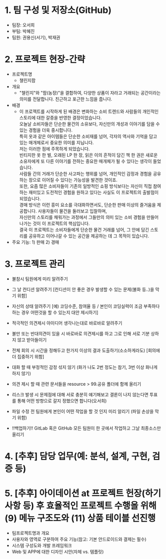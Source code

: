 # 1. 팀 구성 및 저장소(GitHub)
- 팀장: 오서희
- 부팀: 박혜진
- 팀원: 권용신(서기), 박재권

# 2. 프로젝트 현장-간략
- 프로젝트명
	- 챌린지팜
- 개요
	- "챌린지"와 "팜(농장)"을 결합하여, 다양한 상품이 자라고 거래되는 공간이라는 의미를 전달합니다. 친근하고 포근한 느낌을 줍니다.  
- 배경  
	- 이 프로젝트를 시작하게 된 배경은 변화하는 소비 트렌드와 사람들의 개인적인 스토리에 대한 갈증을 반영한 결정이었습니다.  
	오늘날 소비자들은 단순한 물건의 소유보다, 자신만의 개성과 이야기를 담을 수 있는 경험을 더욱 중시합니다.  
	특히 옷과 같은 아이템들은 단순한 소비재를 넘어, 각자의 역사와 기억을 담고 있는 매개체로서 중요한 의미를 지닙니다.  
	저는 이러한 점에 주목하게 되었습니다.  
	빈티지한 옷 한 벌, 오래된 LP 한 장, 읽은 이의 흔적이 담긴 책 한 권은 새로운 소유자에게 또 다른 이야기를 전하는 중요한 매개체가 될 수 있다는 생각이 들었습니다.  
	사람들 간의 거래가 단순한 사고파는 행위를 넘어, 개인적인 감정과 경험을 공유하는 장으로 이어질 수 있다는 가능성을 발견한 것이죠.  
	또한, 요즘 많은 소비자들이 기존의 일방적인 쇼핑 방식보다는 자신이 직접 참여하는 재미있고 도전적인 경험을 원하고 있다는 사실도 이 프로젝트의 출발점이 되었습니다.  
	경매 방식은 이런 흥미 요소를 극대화하면서도, 단순한 판매 이상의 즐거움을 제공합니다. 사용자들이 물건을 둘러보고 입찰하며,  
	자신만의 스토리를 채워가는 과정에서 그들만의 의미 있는 소비 경험을 만들어 나가는 것이 이 프로젝트의 핵심입니다.  
	결국 이 프로젝트는 소비자들에게 단순한 물건 거래를 넘어, 그 안에 담긴 스토리를 공유하고 이어나갈 수 있는 공간을 제공하는 데 그 목적이 있습니다.
- 주요 기능: 1) 판매 2) 경매

# 3. 프로젝트 관리
- 불참시 팀원에게 미리 알려주기
- 그 날 컨디션 알려주기 [컨디션이 안 좋은 경우 발생할 수 있는 문제(불화 등..)을 막기 위함]
- 자신의 상태 알려주기 [예) 코딩수준, 참여율 등 / 본인이 코딩실력이 조금 부족하다 하는 경우 어떤것을 할 수 있는지 대안 제시하기]
- 적극적인 의견제시 아이디어 생각나는대로 바로바로 알려주기
- 불만 또는 반대의견이 있을 시 바로바로 의견제시를 하고 그로 인해 서로 기분 상하지 않고 받아들이기
- 전체 회의 시 시간을 정해두고 한가지 이상의 결과 도출하기(소소하게라도) [회의에 더 집중하기 위함]
- 대화 할 때 부정적인 감정 섞지 않기 (화가 나도 2번 정도는 참기, 3번 이상 화나게 하지 않기)


- 의견 제시 할 때 관련 문서들을 resource > 99.공유 폴더에 함께 올리기
- 리스크 발생 시 문제점에 대해 서로 충분히 얘기해보고 결론이 나지 않는다면 투표를 통해 어떤 방향으로 갈지 정했으면 합니다(오서희)
- 파일 수정 전 팀원에게 본인이 어떤 작업을 할 것 인지 미리 알리기 (파일 손상을 막기 위함)
- !!백업하기!! GitLab 혹은 GitHub 모든 팀원이 한 곳에서 작업하고 그날 최종소스만 올리기

# 4. [추후] 담당 업무(예: 분석, 설계, 구현, 검증 등)

# 5. [추후] 아이데이션 at 프로젝트 헌장(하기 사항 등) 후 효율적인 프로젝트 수행을 위해 (9) 메뉴 구조도와 (11) 상품 테이블 선진행
- 팀프로젝트명과 개요
- 사용자와 영역로 구분하여 주요 기능(참고: 기본 안드로이드와 결제는 필수)
- 시스템 구성도와 개발 프레임워크
- Web 및 APP에 대한 디자인 시안(자체 vs. 템플릿)